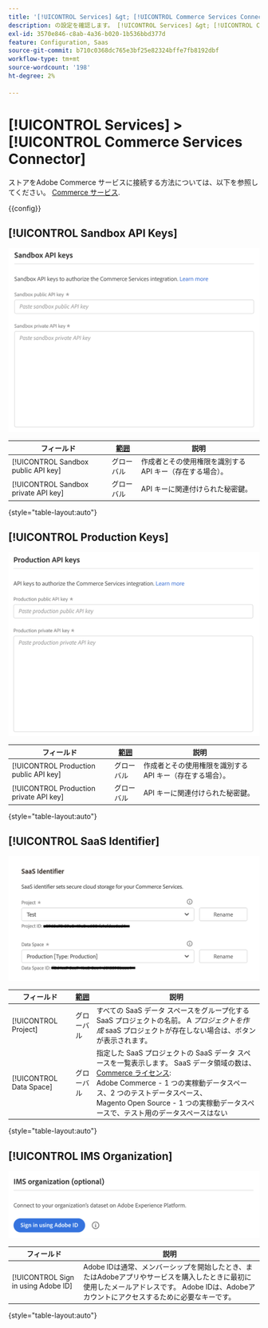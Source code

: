 ```yaml
---
title: '[!UICONTROL Services] &gt; [!UICONTROL Commerce Services Connector]'
description: の設定を確認します。 [!UICONTROL Services] &gt; [!UICONTROL Commerce Services Connector] コマース管理者のページ。
exl-id: 3570e846-c8ab-4a36-b020-1b536bbd377d
feature: Configuration, Saas
source-git-commit: b710c0368dc765e3bf25e82324bffe7fb8192dbf
workflow-type: tm+mt
source-wordcount: '198'
ht-degree: 2%

---
```


# [!UICONTROL Services] > [!UICONTROL Commerce Services Connector]

ストアをAdobe Commerce サービスに接続する方法については、以下を参照してください。 [Commerce サービス](https://experienceleague.adobe.com/docs/commerce-merchant-services/user-guides/integration-services/saas.html).

{{config}}

## [!UICONTROL Sandbox API Keys]

![サンドボックス API キー](./assets/sandbox-key-saas-configuration.png)<!-- zoom -->

| フィールド | [範囲](../../getting-started/websites-stores-views.md#scope-settings) | 説明 |
|--- |--- |--- |
| [!UICONTROL Sandbox public API key] | グローバル | 作成者とその使用権限を識別する API キー（存在する場合）。 |
| [!UICONTROL Sandbox private API key] | グローバル | API キーに関連付けられた秘密鍵。 |

{style="table-layout:auto"}

## [!UICONTROL Production Keys]

![実稼動 API キー](./assets/prod-key-saas-configuration.png)<!-- zoom -->

| フィールド | [範囲](../../getting-started/websites-stores-views.md#scope-settings) | 説明 |
|--- |--- |--- |
| [!UICONTROL Production public API key] | グローバル | 作成者とその使用権限を識別する API キー（存在する場合）。 |
| [!UICONTROL Production private API key] | グローバル | API キーに関連付けられた秘密鍵。 |

{style="table-layout:auto"}

## [!UICONTROL SaaS Identifier]

![SaaS 識別子](./assets/saas-identifier.png)<!-- zoom -->

| フィールド | [範囲](../../getting-started/websites-stores-views.md#scope-settings) | 説明 |
|--- |--- |--- |
| [!UICONTROL Project] | グローバル | すべての SaaS データ スペースをグループ化する SaaS プロジェクトの名前。 A _プロジェクトを作成_ saaS プロジェクトが存在しない場合は、ボタンが表示されます。 |
| [!UICONTROL Data Space] | グローバル | 指定した SaaS プロジェクトの SaaS データ スペースを一覧表示します。 SaaS データ領域の数は、 [Commerce ライセンス](https://experienceleague.adobe.com/docs/commerce-merchant-services/user-guides/integration-services/saas.html):<br />Adobe Commerce - 1 つの実稼動データスペース、2 つのテストデータスペース、<br />Magento Open Source - 1 つの実稼動データスペースで、テスト用のデータスペースはない |

{style="table-layout:auto"}

## [!UICONTROL IMS Organization]

![IMS 組織](./assets/ims-organization.png)<!-- zoom -->

| フィールド | 説明 |
|--- |--- |
| [!UICONTROL Sign in using Adobe ID] | Adobe IDは通常、メンバーシップを開始したとき、またはAdobeアプリやサービスを購入したときに最初に使用したメールアドレスです。 Adobe IDは、Adobeアカウントにアクセスするために必要なキーです。 |

{style="table-layout:auto"}
